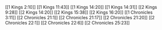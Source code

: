 [[1 Kings 2:10]]
[[1 Kings 11:43]]
[[1 Kings 14:20]]
[[1 Kings 14:31]]
[[2 Kings 9:28]]
[[2 Kings 14:20]]
[[2 Kings 15:38]]
[[2 Kings 16:20]]
[[1 Chronicles 3:11]]
[[2 Chronicles 21:1]]
[[2 Chronicles 21:17]]
[[2 Chronicles 21:20]]
[[2 Chronicles 22:1]]
[[2 Chronicles 22:6]]
[[2 Chronicles 25:23]]

